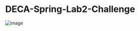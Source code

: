 # DECA-Spring-Lab2-Challenge
![image](https://github.com/user-attachments/assets/ded15ba8-793d-4cc8-ae97-818c1f7abb41)
